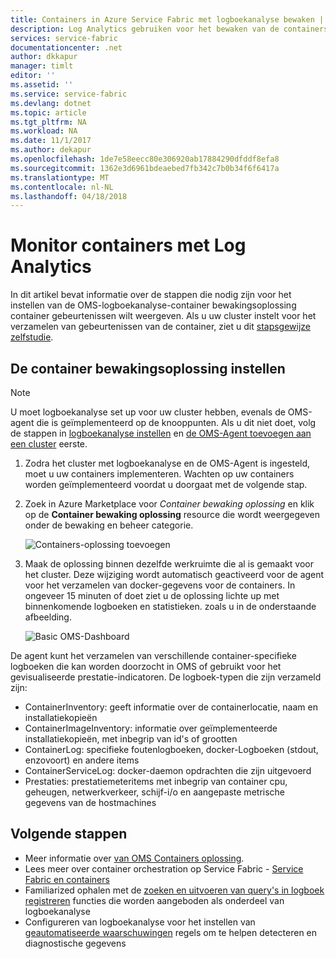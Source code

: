 ```yaml
---
title: Containers in Azure Service Fabric met logboekanalyse bewaken | Microsoft Docs
description: Log Analytics gebruiken voor het bewaken van de containers die worden uitgevoerd op Azure Service Fabric-clusters.
services: service-fabric
documentationcenter: .net
author: dkkapur
manager: timlt
editor: ''
ms.assetid: ''
ms.service: service-fabric
ms.devlang: dotnet
ms.topic: article
ms.tgt_pltfrm: NA
ms.workload: NA
ms.date: 11/1/2017
ms.author: dekapur
ms.openlocfilehash: 1de7e58eecc80e306920ab17884290dfddf8efa8
ms.sourcegitcommit: 1362e3d6961bdeaebed7fb342c7b0b34f6f6417a
ms.translationtype: MT
ms.contentlocale: nl-NL
ms.lasthandoff: 04/18/2018
---
```

# <a name="monitor-containers-with-log-analytics"></a>Monitor containers met Log Analytics
 
In dit artikel bevat informatie over de stappen die nodig zijn voor het instellen van de OMS-logboekanalyse-container bewakingsoplossing container gebeurtenissen wilt weergeven. Als u uw cluster instelt voor het verzamelen van gebeurtenissen van de container, ziet u dit [stapsgewijze zelfstudie](service-fabric-tutorial-monitoring-wincontainers.md).

## <a name="set-up-the-container-monitoring-solution"></a>De container bewakingsoplossing instellen

> [!NOTE]
> U moet logboekanalyse set up voor uw cluster hebben, evenals de OMS-agent die is geïmplementeerd op de knooppunten. Als u dit niet doet, volg de stappen in [logboekanalyse instellen](service-fabric-diagnostics-oms-setup.md) en [de OMS-Agent toevoegen aan een cluster](service-fabric-diagnostics-oms-agent.md) eerste.

1. Zodra het cluster met logboekanalyse en de OMS-Agent is ingesteld, moet u uw containers implementeren. Wachten op uw containers worden geïmplementeerd voordat u doorgaat met de volgende stap.

2. Zoek in Azure Marketplace voor *Container bewaking oplossing* en klik op de **Container bewaking oplossing** resource die wordt weergegeven onder de bewaking en beheer categorie.

    ![Containers-oplossing toevoegen](./media/service-fabric-diagnostics-event-analysis-oms/containers-solution.png)

3. Maak de oplossing binnen dezelfde werkruimte die al is gemaakt voor het cluster. Deze wijziging wordt automatisch geactiveerd voor de agent voor het verzamelen van docker-gegevens voor de containers. In ongeveer 15 minuten of doet ziet u de oplossing lichte up met binnenkomende logboeken en statistieken. zoals u in de onderstaande afbeelding.

    ![Basic OMS-Dashboard](./media/service-fabric-diagnostics-event-analysis-oms/oms-containers-dashboard.png)

De agent kunt het verzamelen van verschillende container-specifieke logboeken die kan worden doorzocht in OMS of gebruikt voor het gevisualiseerde prestatie-indicatoren. De logboek-typen die zijn verzameld zijn:

* ContainerInventory: geeft informatie over de containerlocatie, naam en installatiekopieën
* ContainerImageInventory: informatie over geïmplementeerde installatiekopieën, met inbegrip van id's of grootten
* ContainerLog: specifieke foutenlogboeken, docker-Logboeken (stdout, enzovoort) en andere items
* ContainerServiceLog: docker-daemon opdrachten die zijn uitgevoerd
* Prestaties: prestatiemeteritems met inbegrip van container cpu, geheugen, netwerkverkeer, schijf-i/o en aangepaste metrische gegevens van de hostmachines



## <a name="next-steps"></a>Volgende stappen
* Meer informatie over [van OMS Containers oplossing](../log-analytics/log-analytics-containers.md).
* Lees meer over container orchestration op Service Fabric - [Service Fabric en containers](service-fabric-containers-overview.md)
* Familiarized ophalen met de [zoeken en uitvoeren van query's in logboek registreren](../log-analytics/log-analytics-log-searches.md) functies die worden aangeboden als onderdeel van logboekanalyse
* Configureren van logboekanalyse voor het instellen van [geautomatiseerde waarschuwingen](../log-analytics/log-analytics-alerts.md) regels om te helpen detecteren en diagnostische gegevens
